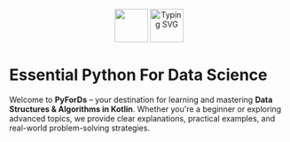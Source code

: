 <p align="center"> <img src="https://github.com/user-attachments/assets/0e460b32-ac3e-4b81-b77d-1ddd8a3b26c9"  width="60px"/> <img src="https://readme-typing-svg.demolab.com?font=Fira+Code&weight=600&size=18&pause=1000&color=866EE7&center=true&vCenter=true&width=435&lines=EsEssential+Structures+Python+For+Data+Science" height="60px" alt="Typing SVG" />
</p>


# Essential Python For Data Science

Welcome to **PyForDs** – your destination for learning and mastering **Data Structures & Algorithms in Kotlin**. Whether you're a beginner or exploring advanced topics, we provide clear explanations, practical examples, and real-world problem-solving strategies.

